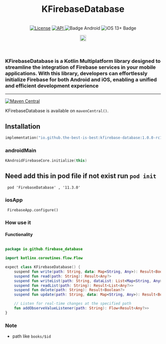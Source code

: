 <h1 align="center">KFirebaseDatabase</h1><br>
<div align="center">
<a href="https://opensource.org/licenses/Apache-2.0"><img alt="License" src="https://img.shields.io/badge/License-Apache%202.0-blue.svg"/></a>
<a href="https://android-arsenal.com/api?level=21" rel="nofollow">
    <img alt="API" src="https://img.shields.io/badge/API-21%2B-brightgreen.svg?style=flat" style="max-width: 100%;">
</a>
  <img src="https://img.shields.io/badge/Platform-Android-brightgreen.svg?logo=android" alt="Badge Android" />
  <img src="https://img.shields.io/badge/iOS-13%2B-blue.svg?logo=apple" alt="iOS 13+ Badge" />

<a href="https://github.com/the-best-is-best/"><img alt="Profile" src="https://img.shields.io/badge/github-%23181717.svg?&style=for-the-badge&logo=github&logoColor=white" height="20"/></a>
</div>

<br>

### KFirebaseDatabase is a Kotlin Multiplatform library designed to streamline the integration of Firebase services in your mobile applications. With this library, developers can effortlessly initialize Firebase for both Android and iOS, enabling a unified and efficient development experience

<hr>

[![Maven Central](https://img.shields.io/maven-central/v/io.github.the-best-is-best/kfirebase-core)](https://central.sonatype.com/artifact/io.github.the-best-is-best/kfirebase-core)

KFirebaseDatabase is available on `mavenCentral()`.

## Installation

```kotlin
implementation("io.github.the-best-is-best:kfirebase-database:1.0.0-rc1")
```

### androidMain

```kotlin
KAndroidFirebaseCore.initialize(this)
```

## Need add this in pod file if not exist run ` pod init `

```pod
 pod 'FirebaseDatabase' , '11.3.0'
```

### iosApp

```ios
 FirebaseApp.configure()
```

### How use it

#### Functionality

```kotlin

package io.github.firebase_database

import kotlinx.coroutines.flow.Flow

expect class KFirebaseDatabase() {
    suspend fun write(path: String, data: Map<String, Any>): Result<Boolean?>
    suspend fun read(path: String): Result<Any?>
    suspend fun writeList(path: String, dataList: List<Map<String, Any>>): Result<Boolean>
    suspend fun readList(path: String): Result<List<Any?>>
    suspend fun delete(path: String): Result<Boolean?>
    suspend fun update(path: String, data: Map<String, Any>): Result<Boolean?>

    // Listen for real-time changes at the specified path
    fun addObserveValueListener(path: String): Flow<Result<Any?>>
}

```

### Note

- path like `books/$id`
